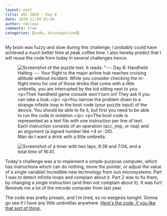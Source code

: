 ```yaml
---
layout: post
title: AOC 2020 - Day 8
date: 2020-12-09 01:44
author: ndileas
comments: true
categories: [code, Uncategorized]
---
```


<p>My brain was fuzzy and slow during this challenge; I probably could have achieved a much better time at peak coffee time. I also hereby predict that I will reuse the code from today in several challenges hence.</p>



<div class="wp-block-columns">
<div class="wp-block-column" style="flex-basis:66.66%;">
<figure class="wp-block-image size-large"><img src="https://natedileas.files.wordpress.com/2020/12/day8_pithy_screenshot.png?w=871" alt="Screenshot of the puzzle text. It reads: &quot;--- Day 8: Handheld Halting ---
Your flight to the major airline hub reaches cruising altitude without incident. While you consider checking the in-flight menu for one of those drinks that come with a little umbrella, you are interrupted by the kid sitting next to you.

Their handheld game console won't turn on! They ask if you can take a look.

You narrow the problem down to a strange infinite loop in the boot code (your puzzle input) of the device. You should be able to fix it, but first you need to be able to run the code in isolation.

The boot code is represented as a text file with one instruction per line of text. Each instruction consists of an operation (acc, jmp, or nop) and an argument (a signed number like +4 or -20).&quot;" class="wp-image-146" /><figcaption>Man do I want a drink with a little umbrella.</figcaption></figure>




<div class="wp-block-column" style="flex-basis:33.33%;">
<figure class="wp-block-image size-large"><img src="https://natedileas.files.wordpress.com/2020/12/timer_screenshot_day8.png?w=402" alt="Screenshot of a timer with two laps, 9:39 and 7:04, and a total time of 16:41." class="wp-image-147" /></figure>





<p>Today's challenge was a to implement a simple-purpose computer, which has instructions which can do nothing, move the pointer, or adjust the value of a single variable! Incredible new technology from sun microsystems. Part 1 was to detect infinite loops and complain about it. Part 2 was to fix them, by changing a single instruction (and then not complain about it). It was fun! Reminds me a lot of the intcode computer from last year. </p>



<p>The code was pretty prosaic, and I'm tired, so no exegesis tonight. Gonna go see if I have any little umbrellas anywhere. <a href="https://github.com/natedileas/advent-of-code/blob/main/2020/day8.py">Here's the code, if you like that sort of thing.</a></p>

